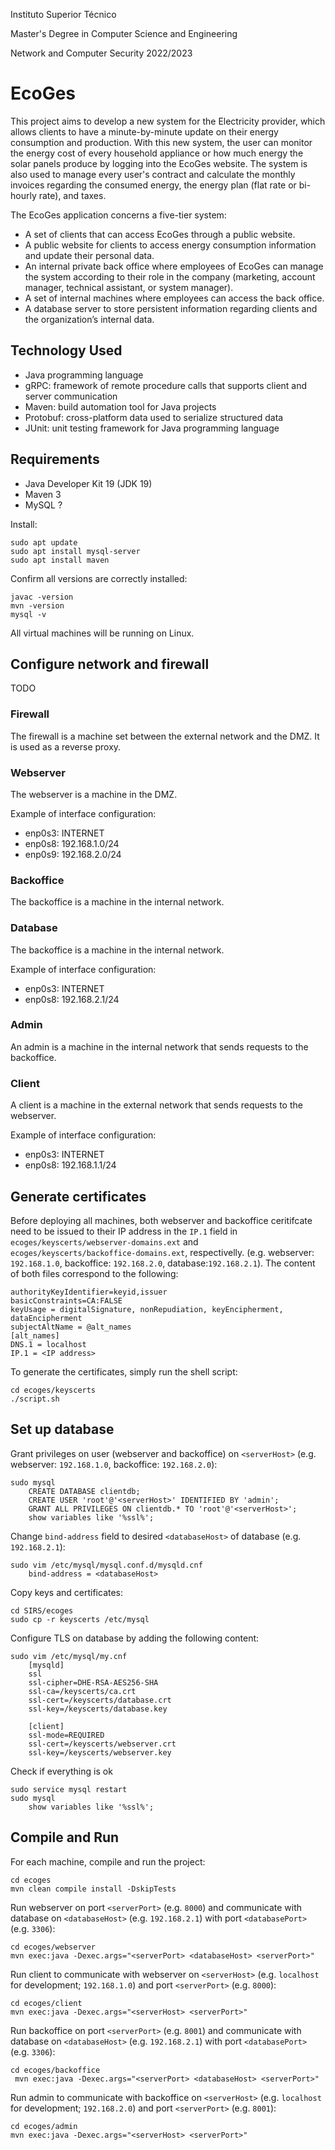 Instituto Superior Técnico

Master's Degree in Computer Science and Engineering

Network and Computer Security 2022/2023

# EcoGes

This project aims to develop a new system for the Electricity provider, which allows clients to have a minute-by-minute update on their energy consumption and production. With this new system, the user can monitor the energy cost of every household appliance or how much energy the solar panels produce by logging into the EcoGes website. The system is also used to manage every user's contract and calculate the monthly invoices regarding the consumed energy, the energy plan (flat rate or bi-hourly rate), and taxes.

The EcoGes application concerns a five-tier system:
- A set of clients that can access EcoGes through a public website.
- A public website for clients to access energy consumption information and update their personal data.
- An internal private back office where employees of EcoGes can manage the system according to their role in the company (marketing, account manager, technical assistant, or system manager).
- A set of internal machines where employees can access the back office.
- A database server to store persistent information regarding clients and the organization’s internal data.

## Technology Used
- Java programming language
- gRPC: framework of remote procedure calls that supports client and server communication
- Maven: build automation tool for Java projects
- Protobuf: cross-platform data used to serialize structured data
- JUnit: unit testing framework for Java programming language

## Requirements

- Java Developer Kit 19 (JDK 19)
- Maven 3
- MySQL ?

Install:

    sudo apt update
    sudo apt install mysql-server
    sudo apt install maven

Confirm all versions are correctly installed:

    javac -version
    mvn -version
    mysql -v

All virtual machines will be running on Linux.

## Configure network and firewall

TODO

### Firewall

The firewall is a machine set between the external network and the DMZ. It is used as a reverse proxy.

### Webserver

The webserver is a machine in the DMZ.

Example of interface configuration:
- enp0s3: INTERNET
- enp0s8: 192.168.1.0/24
- enp0s9: 192.168.2.0/24


### Backoffice

The backoffice is a machine in the internal network.

### Database

The backoffice is a machine in the internal network.

Example of interface configuration:
- enp0s3: INTERNET
- enp0s8: 192.168.2.1/24

### Admin

An admin is a machine in the internal network that sends requests to the backoffice.

### Client

A client is a machine in the external network that sends requests to the webserver.

Example of interface configuration:
- enp0s3: INTERNET
- enp0s8: 192.168.1.1/24

## Generate certificates

Before deploying all machines, both webserver and backoffice ceritifcate need to be issued to their IP address in the `IP.1` field in `ecoges/keyscerts/webserver-domains.ext` and `ecoges/keyscerts/backoffice-domains.ext`, respectivelly. (e.g. webserver: `192.168.1.0`, backoffice: `192.168.2.0`, database:`192.168.2.1`). The content of both files correspond to the following:

    authorityKeyIdentifier=keyid,issuer
    basicConstraints=CA:FALSE
    keyUsage = digitalSignature, nonRepudiation, keyEncipherment, dataEncipherment
    subjectAltName = @alt_names
    [alt_names]
    DNS.1 = localhost
    IP.1 = <IP address>

To generate the certificates, simply run the shell script:

    cd ecoges/keyscerts
    ./script.sh

## Set up database

Grant privileges on user (webserver and backoffice) on `<serverHost>` (e.g. webserver: `192.168.1.0`, backoffice: `192.168.2.0`):

    sudo mysql
        CREATE DATABASE clientdb;
        CREATE USER 'root'@'<serverHost>' IDENTIFIED BY 'admin';
        GRANT ALL PRIVILEGES ON clientdb.* TO 'root'@'<serverHost>';
        show variables like '%ssl%';

Change `bind-address` field to desired `<databaseHost>` of database (e.g. `192.168.2.1`):

    sudo vim /etc/mysql/mysql.conf.d/mysqld.cnf
        bind-address = <databaseHost>

Copy keys and certificates:

    cd SIRS/ecoges
    sudo cp -r keyscerts /etc/mysql

Configure TLS on database by adding the following content:

    sudo vim /etc/mysql/my.cnf
        [mysqld]
        ssl
        ssl-cipher=DHE-RSA-AES256-SHA
        ssl-ca=/keyscerts/ca.crt
        ssl-cert=/keyscerts/database.crt
        ssl-key=/keyscerts/database.key
        
        [client]
        ssl-mode=REQUIRED
        ssl-cert=/keyscerts/webserver.crt
        ssl-key=/keyscerts/webserver.key

Check if everything is ok

    sudo service mysql restart
    sudo mysql
        show variables like '%ssl%';


## Compile and Run

For each machine, compile and run the project:

    cd ecoges
    mvn clean compile install -DskipTests

Run webserver on port `<serverPort>` (e.g. `8000`) and communicate with database on `<databaseHost>` (e.g. `192.168.2.1`) with port `<databasePort>` (e.g. `3306`):

    cd ecoges/webserver
    mvn exec:java -Dexec.args="<serverPort> <databaseHost> <serverPort>"

Run client to communicate with webserver on `<serverHost>` (e.g. `localhost` for development; `192.168.1.0`) and port `<serverPort>` (e.g. `8000`):

    cd ecoges/client
    mvn exec:java -Dexec.args="<serverHost> <serverPort>"

Run backoffice on port `<serverPort>` (e.g. `8001`) and communicate with database on `<databaseHost>` (e.g. `192.168.2.1`) with port `<databasePort>` (e.g. `3306`):

    cd ecoges/backoffice
     mvn exec:java -Dexec.args="<serverPort> <databaseHost> <serverPort>"

Run admin to communicate with backoffice on `<serverHost>` (e.g. `localhost` for development; `192.168.2.0`) and port `<serverPort>` (e.g. `8001`):

    cd ecoges/admin
    mvn exec:java -Dexec.args="<serverHost> <serverPort>"